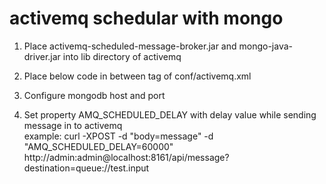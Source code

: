 # activemq schedular with mongo

1. Place activemq-scheduled-message-broker.jar and mongo-java-driver.jar into lib directory of activemq

2. Place below code in between <broker> tag of conf/activemq.xml
<plugins>
 	<bean xmlns="http://www.springframework.org/schema/beans" class="org.apache.activemq.broker.scheduler.mongo.MongoSchedulerBroker" init-method="start" destroy-method="stop">
 		<!-- mongo host -->
 		<constructor-arg value="127.0.0.1" />
 		<!-- mongo port -->
 		<constructor-arg value="27017" />
 		<!-- mongo activemq database -->
 		<constructor-arg value="activemq-broker" />
 		<constructor-arg>
 			<map>
 				<entry key="connectionsPerHost" value="200"></entry>
 				<entry key="minConnectionsPerHost" value="10"></entry>
 			</map>
 		</constructor-arg>
 	</bean>
 </plugins>
 
3. Configure mongodb host and port

4. Set property AMQ_SCHEDULED_DELAY with delay value while sending message in to activemq <br/>
example:
curl -XPOST -d "body=message" -d "AMQ_SCHEDULED_DELAY=60000" http://admin:admin@localhost:8161/api/message?destination=queue://test.input
